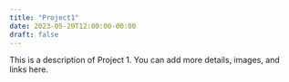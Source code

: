 ```yaml
---
title: "Project1"
date: 2023-05-20T12:00:00-00:00
draft: false
---
```


This is a description of Project 1. You can add more details, images, and links here.
